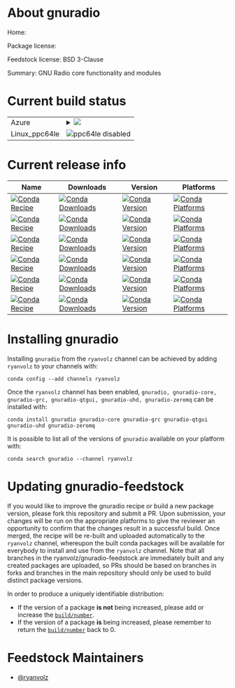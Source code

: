 About gnuradio
==============

Home: 

Package license: 

Feedstock license: BSD 3-Clause

Summary: GNU Radio core functionality and modules



Current build status
====================


<table>
    
  <tr>
    <td>Azure</td>
    <td>
      <details>
        <summary>
          <a href="https://dev.azure.com/rvolz/feedstock-builds/_build/latest?definitionId=4&branchName=master">
            <img src="https://dev.azure.com/rvolz/feedstock-builds/_apis/build/status/gnuradio-feedstock?branchName=master">
          </a>
        </summary>
        <table>
          <thead><tr><th>Variant</th><th>Status</th></tr></thead>
          <tbody><tr>
              <td>linux_python2.7</td>
              <td>
                <a href="https://dev.azure.com/rvolz/feedstock-builds/_build/latest?definitionId=4&branchName=master">
                  <img src="https://dev.azure.com/rvolz/feedstock-builds/_apis/build/status/gnuradio-feedstock?branchName=master&jobName=linux&configuration=linux_python2.7" alt="variant">
                </a>
              </td>
            </tr><tr>
              <td>linux_python3.6</td>
              <td>
                <a href="https://dev.azure.com/rvolz/feedstock-builds/_build/latest?definitionId=4&branchName=master">
                  <img src="https://dev.azure.com/rvolz/feedstock-builds/_apis/build/status/gnuradio-feedstock?branchName=master&jobName=linux&configuration=linux_python3.6" alt="variant">
                </a>
              </td>
            </tr><tr>
              <td>linux_python3.7</td>
              <td>
                <a href="https://dev.azure.com/rvolz/feedstock-builds/_build/latest?definitionId=4&branchName=master">
                  <img src="https://dev.azure.com/rvolz/feedstock-builds/_apis/build/status/gnuradio-feedstock?branchName=master&jobName=linux&configuration=linux_python3.7" alt="variant">
                </a>
              </td>
            </tr><tr>
              <td>osx_python2.7</td>
              <td>
                <a href="https://dev.azure.com/rvolz/feedstock-builds/_build/latest?definitionId=4&branchName=master">
                  <img src="https://dev.azure.com/rvolz/feedstock-builds/_apis/build/status/gnuradio-feedstock?branchName=master&jobName=osx&configuration=osx_python2.7" alt="variant">
                </a>
              </td>
            </tr><tr>
              <td>osx_python3.6</td>
              <td>
                <a href="https://dev.azure.com/rvolz/feedstock-builds/_build/latest?definitionId=4&branchName=master">
                  <img src="https://dev.azure.com/rvolz/feedstock-builds/_apis/build/status/gnuradio-feedstock?branchName=master&jobName=osx&configuration=osx_python3.6" alt="variant">
                </a>
              </td>
            </tr><tr>
              <td>osx_python3.7</td>
              <td>
                <a href="https://dev.azure.com/rvolz/feedstock-builds/_build/latest?definitionId=4&branchName=master">
                  <img src="https://dev.azure.com/rvolz/feedstock-builds/_apis/build/status/gnuradio-feedstock?branchName=master&jobName=osx&configuration=osx_python3.7" alt="variant">
                </a>
              </td>
            </tr><tr>
              <td>win_python3.6</td>
              <td>
                <a href="https://dev.azure.com/rvolz/feedstock-builds/_build/latest?definitionId=4&branchName=master">
                  <img src="https://dev.azure.com/rvolz/feedstock-builds/_apis/build/status/gnuradio-feedstock?branchName=master&jobName=win&configuration=win_python3.6" alt="variant">
                </a>
              </td>
            </tr><tr>
              <td>win_python3.7</td>
              <td>
                <a href="https://dev.azure.com/rvolz/feedstock-builds/_build/latest?definitionId=4&branchName=master">
                  <img src="https://dev.azure.com/rvolz/feedstock-builds/_apis/build/status/gnuradio-feedstock?branchName=master&jobName=win&configuration=win_python3.7" alt="variant">
                </a>
              </td>
            </tr>
          </tbody>
        </table>
      </details>
    </td>
  </tr>
  <tr>
    <td>Linux_ppc64le</td>
    <td>
      <img src="https://img.shields.io/badge/ppc64le-disabled-lightgrey.svg" alt="ppc64le disabled">
    </td>
  </tr>
</table>

Current release info
====================

| Name | Downloads | Version | Platforms |
| --- | --- | --- | --- |
| [![Conda Recipe](https://img.shields.io/badge/recipe-gnuradio-green.svg)](https://anaconda.org/ryanvolz/gnuradio) | [![Conda Downloads](https://img.shields.io/conda/dn/ryanvolz/gnuradio.svg)](https://anaconda.org/ryanvolz/gnuradio) | [![Conda Version](https://img.shields.io/conda/vn/ryanvolz/gnuradio.svg)](https://anaconda.org/ryanvolz/gnuradio) | [![Conda Platforms](https://img.shields.io/conda/pn/ryanvolz/gnuradio.svg)](https://anaconda.org/ryanvolz/gnuradio) |
| [![Conda Recipe](https://img.shields.io/badge/recipe-gnuradio--core-green.svg)](https://anaconda.org/ryanvolz/gnuradio-core) | [![Conda Downloads](https://img.shields.io/conda/dn/ryanvolz/gnuradio-core.svg)](https://anaconda.org/ryanvolz/gnuradio-core) | [![Conda Version](https://img.shields.io/conda/vn/ryanvolz/gnuradio-core.svg)](https://anaconda.org/ryanvolz/gnuradio-core) | [![Conda Platforms](https://img.shields.io/conda/pn/ryanvolz/gnuradio-core.svg)](https://anaconda.org/ryanvolz/gnuradio-core) |
| [![Conda Recipe](https://img.shields.io/badge/recipe-gnuradio--grc-green.svg)](https://anaconda.org/ryanvolz/gnuradio-grc) | [![Conda Downloads](https://img.shields.io/conda/dn/ryanvolz/gnuradio-grc.svg)](https://anaconda.org/ryanvolz/gnuradio-grc) | [![Conda Version](https://img.shields.io/conda/vn/ryanvolz/gnuradio-grc.svg)](https://anaconda.org/ryanvolz/gnuradio-grc) | [![Conda Platforms](https://img.shields.io/conda/pn/ryanvolz/gnuradio-grc.svg)](https://anaconda.org/ryanvolz/gnuradio-grc) |
| [![Conda Recipe](https://img.shields.io/badge/recipe-gnuradio--qtgui-green.svg)](https://anaconda.org/ryanvolz/gnuradio-qtgui) | [![Conda Downloads](https://img.shields.io/conda/dn/ryanvolz/gnuradio-qtgui.svg)](https://anaconda.org/ryanvolz/gnuradio-qtgui) | [![Conda Version](https://img.shields.io/conda/vn/ryanvolz/gnuradio-qtgui.svg)](https://anaconda.org/ryanvolz/gnuradio-qtgui) | [![Conda Platforms](https://img.shields.io/conda/pn/ryanvolz/gnuradio-qtgui.svg)](https://anaconda.org/ryanvolz/gnuradio-qtgui) |
| [![Conda Recipe](https://img.shields.io/badge/recipe-gnuradio--uhd-green.svg)](https://anaconda.org/ryanvolz/gnuradio-uhd) | [![Conda Downloads](https://img.shields.io/conda/dn/ryanvolz/gnuradio-uhd.svg)](https://anaconda.org/ryanvolz/gnuradio-uhd) | [![Conda Version](https://img.shields.io/conda/vn/ryanvolz/gnuradio-uhd.svg)](https://anaconda.org/ryanvolz/gnuradio-uhd) | [![Conda Platforms](https://img.shields.io/conda/pn/ryanvolz/gnuradio-uhd.svg)](https://anaconda.org/ryanvolz/gnuradio-uhd) |
| [![Conda Recipe](https://img.shields.io/badge/recipe-gnuradio--zeromq-green.svg)](https://anaconda.org/ryanvolz/gnuradio-zeromq) | [![Conda Downloads](https://img.shields.io/conda/dn/ryanvolz/gnuradio-zeromq.svg)](https://anaconda.org/ryanvolz/gnuradio-zeromq) | [![Conda Version](https://img.shields.io/conda/vn/ryanvolz/gnuradio-zeromq.svg)](https://anaconda.org/ryanvolz/gnuradio-zeromq) | [![Conda Platforms](https://img.shields.io/conda/pn/ryanvolz/gnuradio-zeromq.svg)](https://anaconda.org/ryanvolz/gnuradio-zeromq) |

Installing gnuradio
===================

Installing `gnuradio` from the `ryanvolz` channel can be achieved by adding `ryanvolz` to your channels with:

```
conda config --add channels ryanvolz
```

Once the `ryanvolz` channel has been enabled, `gnuradio, gnuradio-core, gnuradio-grc, gnuradio-qtgui, gnuradio-uhd, gnuradio-zeromq` can be installed with:

```
conda install gnuradio gnuradio-core gnuradio-grc gnuradio-qtgui gnuradio-uhd gnuradio-zeromq
```

It is possible to list all of the versions of `gnuradio` available on your platform with:

```
conda search gnuradio --channel ryanvolz
```




Updating gnuradio-feedstock
===========================

If you would like to improve the gnuradio recipe or build a new
package version, please fork this repository and submit a PR. Upon submission,
your changes will be run on the appropriate platforms to give the reviewer an
opportunity to confirm that the changes result in a successful build. Once
merged, the recipe will be re-built and uploaded automatically to the
`ryanvolz` channel, whereupon the built conda packages will be available for
everybody to install and use from the `ryanvolz` channel.
Note that all branches in the ryanvolz/gnuradio-feedstock are
immediately built and any created packages are uploaded, so PRs should be based
on branches in forks and branches in the main repository should only be used to
build distinct package versions.

In order to produce a uniquely identifiable distribution:
 * If the version of a package **is not** being increased, please add or increase
   the [``build/number``](https://conda.io/docs/user-guide/tasks/build-packages/define-metadata.html#build-number-and-string).
 * If the version of a package **is** being increased, please remember to return
   the [``build/number``](https://conda.io/docs/user-guide/tasks/build-packages/define-metadata.html#build-number-and-string)
   back to 0.

Feedstock Maintainers
=====================

* [@ryanvolz](https://github.com/ryanvolz/)


